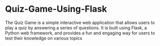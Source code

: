 # Quiz-Game-Using-Flask
 The Quiz Game is a simple interactive web application that allows users to play a quiz by answering a series of questions. It is built using Flask, a Python web framework, and provides a fun and engaging way for users to test their knowledge on various topics
